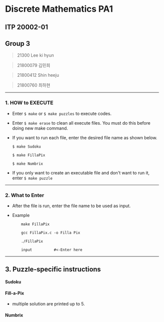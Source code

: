 # Discrete Mathematics PA1

## ITP 20002-01

## Group 3

> 21300   Lee ki hyun

> 21800079 김민희

> 21800412 Shin heeju 

> 21800760 최하현

<hr>

### 1. HOW to EXECUTE

 - Enter ```$ make``` or ```$ make puzzles``` to execute codes.

 - Enter ```$ make erase``` to clean all execute files. You must do this before doing new make command.

 - If you want to run each file, enter the desired file name as shown below.

    ```$ make Sudoku```

    ```$ make FillaPix```

    ```$ make Numbrix```

- If you only want to create an executable file and don't want to run it, enter ```$ make puzzle```


<hr>


### 2. What to Enter

- After the file is run, enter the file name to be used as input.

- Example

    ```
        make FillaPix

        gcc FillaPix.c -o Filla Pix

        ./FillaPix

        input          #<-Enter here

    ```


<hr>


## 3. Puzzle-specific instructions

  #### Sudoku

  #### Fill-a-Pix

  - multiple solution are printed up to 5.

  #### Numbrix
